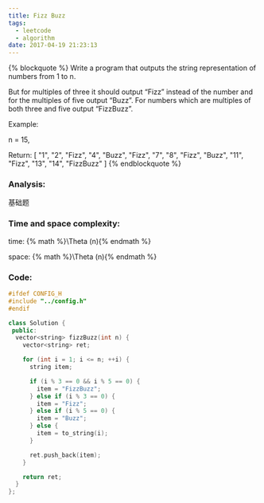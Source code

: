 ```yaml
---
title: Fizz Buzz
tags:
  - leetcode
  - algorithm
date: 2017-04-19 21:23:13
---
```

{% blockquote %}
Write a program that outputs the string representation of numbers from 1 to n.

But for multiples of three it should output “Fizz” instead of the number and for the multiples of five output “Buzz”. For numbers which are multiples of both three and five output “FizzBuzz”.

Example:

n = 15,

Return:
[
    "1",
    "2",
    "Fizz",
    "4",
    "Buzz",
    "Fizz",
    "7",
    "8",
    "Fizz",
    "Buzz",
    "11",
    "Fizz",
    "13",
    "14",
    "FizzBuzz"
]
{% endblockquote %}
<!-- more -->
### Analysis:
基础题
### Time and space complexity:
time: {% math %}\Theta (n){% endmath %}
 
space: {% math %}\Theta (n){% endmath %}
### Code:
```cpp
#ifdef CONFIG_H
#include "../config.h"
#endif

class Solution {
 public:
  vector<string> fizzBuzz(int n) {
    vector<string> ret;

    for (int i = 1; i <= n; ++i) {
      string item;

      if (i % 3 == 0 && i % 5 == 0) {
        item = "FizzBuzz";
      } else if (i % 3 == 0) {
        item = "Fizz";
      } else if (i % 5 == 0) {
        item = "Buzz";
      } else {
        item = to_string(i);
      }

      ret.push_back(item);
    }

    return ret;
  }
};
```
